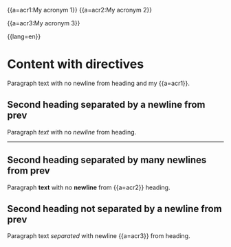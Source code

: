 {{a=acr1:My acronym 1}}
{{a=acr2:My acronym 2}}

{{a=acr3:My acronym 3}}

{{lang=en}}

# Content with directives
Paragraph text with no newline from heading and my {{a=acr1}}.

## Second heading separated by a newline from prev
Paragraph _text_ with no *newline* from heading.

---

## Second heading separated by many newlines from prev
Paragraph __text__ with no **newline** from {{a=acr2}} heading.

## Second heading not separated by a newline from prev

Paragraph text *separated* with newline {{a=acr3}} from heading.